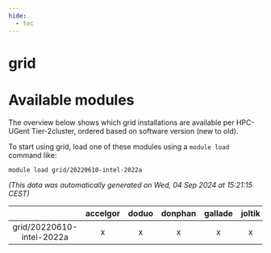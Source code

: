 ```yaml
---
hide:
  - toc
---
```


grid
====

# Available modules


The overview below shows which grid installations are available per HPC-UGent Tier-2cluster, ordered based on software version (new to old).

To start using grid, load one of these modules using a `module load` command like:

```shell
module load grid/20220610-intel-2022a
```

*(This data was automatically generated on Wed, 04 Sep 2024 at 15:21:15 CEST)*  

| |accelgor|doduo|donphan|gallade|joltik|shinx|skitty|
| :---: | :---: | :---: | :---: | :---: | :---: | :---: | :---: |
|grid/20220610-intel-2022a|x|x|x|x|x|-|x|
